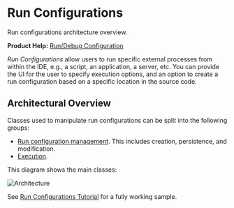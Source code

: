 <!-- Copyright 2000-2023 JetBrains s.r.o. and contributors. Use of this source code is governed by the Apache 2.0 license. -->

# Run Configurations

<link-summary>Run configurations architecture overview.</link-summary>

<tldr>

**Product Help:** [Run/Debug Configuration](https://www.jetbrains.com/idea/help/run-debug-configuration.html)

</tldr>

*Run Configurations* allow users to run specific external processes from within the IDE, e.g., a script, an application, a server, etc.
You can provide the UI for the user to specify execution options, and an option to create a run configuration based on a specific location in the source code.

## Architectural Overview

Classes used to manipulate run configurations can be split into the following groups:

* [Run configuration management](run_configuration_management.md).
  This includes creation, persistence, and modification.
* [Execution](run_configuration_execution.md).

This diagram shows the main classes:

![Architecture](classes.png)

See [Run Configurations Tutorial](run_configurations.md) for a fully working sample.
